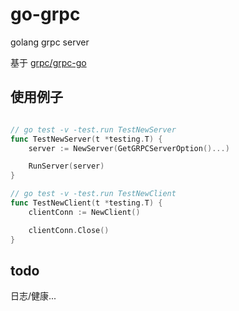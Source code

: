 # go-grpc

golang grpc server

基于 [grpc/grpc-go](https://github.com/grpc/grpc-go)

## 使用例子

```go

// go test -v -test.run TestNewServer
func TestNewServer(t *testing.T) {
	server := NewServer(GetGRPCServerOption()...)

	RunServer(server)
}

// go test -v -test.run TestNewClient
func TestNewClient(t *testing.T) {
	clientConn := NewClient()

	clientConn.Close()
}

```

## todo

日志/健康...